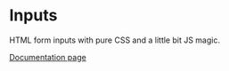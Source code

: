 Inputs
======

HTML form inputs with pure CSS and a little bit JS magic.

[Documentation page](http://anjlab.github.io/inputs)
